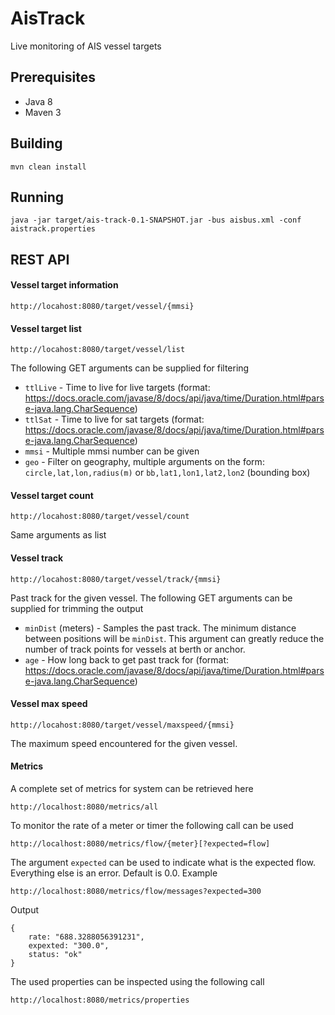 AisTrack
========

Live monitoring of AIS vessel targets

## Prerequisites

* Java 8
* Maven 3


## Building ##

	mvn clean install

## Running ##

	java -jar target/ais-track-0.1-SNAPSHOT.jar -bus aisbus.xml -conf aistrack.properties
	
## REST API ##

#### Vessel target information

	http://locahost:8080/target/vessel/{mmsi}
	
#### Vessel target list

	http://locahost:8080/target/vessel/list
	
The following GET arguments can be supplied for filtering 

  * `ttlLive` - Time to live for live targets (format: https://docs.oracle.com/javase/8/docs/api/java/time/Duration.html#parse-java.lang.CharSequence)
  * `ttlSat` - Time to live for sat targets (format: https://docs.oracle.com/javase/8/docs/api/java/time/Duration.html#parse-java.lang.CharSequence)
  * `mmsi` - Multiple mmsi number can be given
  * `geo` - Filter on geography, multiple arguments on the form: `circle,lat,lon,radius(m)` or `bb,lat1,lon1,lat2,lon2`  (bounding box) 

#### Vessel target count

	http://locahost:8080/target/vessel/count
	
Same arguments as list

#### Vessel track

	http://locahost:8080/target/vessel/track/{mmsi}

Past track for the given vessel. The following GET arguments can be supplied for trimming the output  

  * `minDist` (meters) - Samples the past track. The minimum distance between
	positions will be `minDist`. This argument can greatly reduce the number of track points for vessels at berth or anchor.
  * `age` - How long back to get past track for (format: https://docs.oracle.com/javase/8/docs/api/java/time/Duration.html#parse-java.lang.CharSequence)

#### Vessel max speed

	http://locahost:8080/target/vessel/maxspeed/{mmsi}
	
The maximum speed encountered for the given vessel.

#### Metrics

A complete set of metrics for system can be retrieved here

	http://localhost:8080/metrics/all
	
To monitor the rate of a meter or timer the following call can be used

	http://localhost:8080/metrics/flow/{meter}[?expected=flow]
	
The argument `expected` can be used to indicate what is the expected flow. Everything else is an error. Default is 0.0.
Example

	http://localhost:8080/metrics/flow/messages?expected=300

Output

	{
		rate: "688.3288056391231",
		expexted: "300.0",
		status: "ok"
	}

The used properties can be inspected using the following call

	http://localhost:8080/metrics/properties
